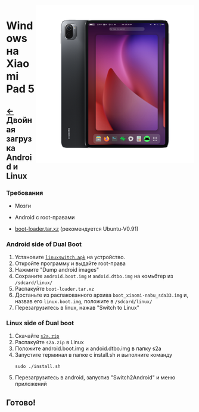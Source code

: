 ﻿<img align="right" src="../../assets/nabu.png" width="425" alt="Linux Running On A Xiaomi Pad 5">


# Windows на Xiaomi Pad 5

## [←](install-ru.md) Двойная загрузка Android и Linux

### Требования

- Мозги

- Android с root-правами

- [boot-loader.tar.xz](https://mega.nz/folder/CVMGEAiB#7oazR3wpkKdAH2eZChtRTg) (рекомендуется Ubuntu-V0.91)

### Android side of Dual Boot

1) Установите [`linuxswitch.apk`](https://github.com/timoxa0/Switch2Linux-Nabu/releases/download/v1.0.2/linuxswitch.apk) на устройство.
2) Откройте программу и выдайте root-права
3) Нажмите "Dump android images"
4) Сохраните `android.boot.img` и `andoid.dtbo.img` на комьбтер из `/sdcard/linux/`
5) Распакуйте `boot-loader.tar.xz`
6) Достаньте из распакованного aрхива `boot_xiaomi-nabu_sda33.img` и, назвав его `linux.boot.img`, положите в `/sdcard/linux/`
7) Перезагрузитесь в linux, нажав "Switch to Linux"


### Linux side of Dual boot

1) Скачайте [`s2a.zip`](https://github.com/timoxa0/Switch2Linux-Nabu/releases/download/v1.0.1/s2a.zip)
2) Распакуйте `s2a.zip` в Linux
3) Положите android.boot.img и andoid.dtbo.img в папку s2a
4) Запустите терминал в папке с install.sh и выполните команду 
    ```console
    sudo ./install.sh
    ```
5) Перезагрузитесь в android, запустив "Switch2Android" и меню приложений

## Готово!
